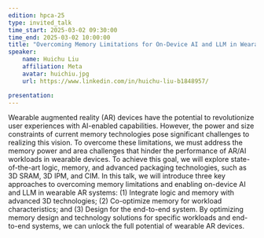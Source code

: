 ```yaml
---
edition: hpca-25
type: invited_talk
time_start: 2025-03-02 09:30:00
time_end: 2025-03-02 10:00:00
title: "Overcoming Memory Limitations for On-Device AI and LLM in Wearable Augmented Reality Systems"
speaker:
    name: Huichu Liu 
    affiliation: Meta
    avatar: huichiu.jpg  
    url: https://www.linkedin.com/in/huichu-liu-b1848957/

presentation: 
---
```

Wearable augmented reality (AR) devices have the potential to revolutionize user experiences with AI-enabled capabilities. However, the power and size constraints of current memory technologies pose significant challenges to realizing this vision. To overcome these limitations, we must address the memory power and area challenges that hinder the performance of AR/AI workloads in wearable devices. To achieve this goal, we will explore state-of-the-art logic, memory, and advanced packaging technologies, such as 3D SRAM, 3D IPM, and CIM. In this talk, we will introduce three key approaches to overcoming memory limitations and enabling on-device AI and LLM in wearable AR systems: (1) Integrate logic and memory with advanced 3D technologies; (2) Co-optimize memory for workload characteristics; and (3) Design for the end-to-end system. By optimizing memory design and technology solutions for specific workloads and end-to-end systems, we can unlock the full potential of wearable AR devices.

